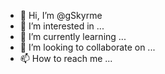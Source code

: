 - 👋 Hi, I’m @gSkyrme
- 👀 I’m interested in ...
- 🌱 I’m currently learning ...
- 💞️ I’m looking to collaborate on ...
- 📫 How to reach me ...

<!---
gSkyrme/gSkyrme is a ✨ special ✨ repository because its `README.md` (this file) appears on your GitHub profile.
You can click the Preview link to take a look at your changes.
--->
